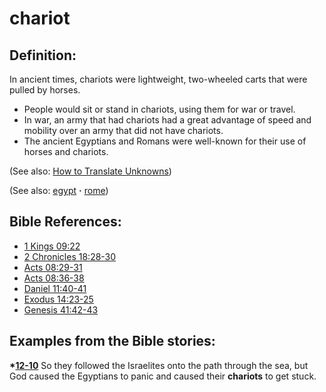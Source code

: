 # chariot #

## Definition: ##

In ancient times, chariots were lightweight, two-wheeled carts that were pulled by horses.

* People would sit or stand in chariots, using them for war or travel.
* In war, an army that had chariots had a great advantage of speed and mobility over an army that did not have chariots.
* The ancient Egyptians and Romans were well-known for their use of horses and chariots.

(See also: [How to Translate Unknowns](https://git.door43.org/Door43/en-ta-translate-vol1/src/master/content/translate_unknown.md))

(See also: [egypt](../other/egypt.md) **·** [rome](../other/rome.md)) 

## Bible References: ##

* [1 Kings 09:22](https://door43.org/en/bible/notes/1ki/09/22)
* [2 Chronicles 18:28-30](https://door43.org/en/bible/notes/2ch/18/28)
* [Acts 08:29-31](https://door43.org/en/bible/notes/act/08/29)
* [Acts 08:36-38](https://door43.org/en/bible/notes/act/08/36)
* [Daniel 11:40-41](https://door43.org/en/bible/notes/dan/11/40)
* [Exodus 14:23-25](https://door43.org/en/bible/notes/exo/14/23)
* [Genesis 41:42-43](https://door43.org/en/bible/notes/gen/41/42)

## Examples from the Bible stories: ##

  __*[12-10](https://door43.org/en/obs/notes/frames/12-10)__ So they followed the Israelites onto the path through the sea, but God caused the Egyptians to panic and caused their __chariots__ to get stuck. 



